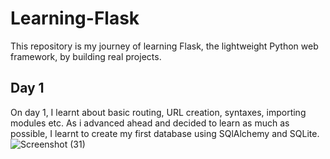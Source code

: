 # Learning-Flask
This repository is my journey of learning Flask, the lightweight Python web framework, by building real projects.

## Day 1
On day 1, I learnt about basic routing, URL creation, syntaxes, importing modules etc. As i advanced ahead and decided to learn as much as possible, I learnt to create my first database using SQlAlchemy and SQLite.
 ![Screenshot (31)](https://github.com/user-attachments/assets/b5e019c5-aa67-4f7e-827d-c6e6826f9dda)
